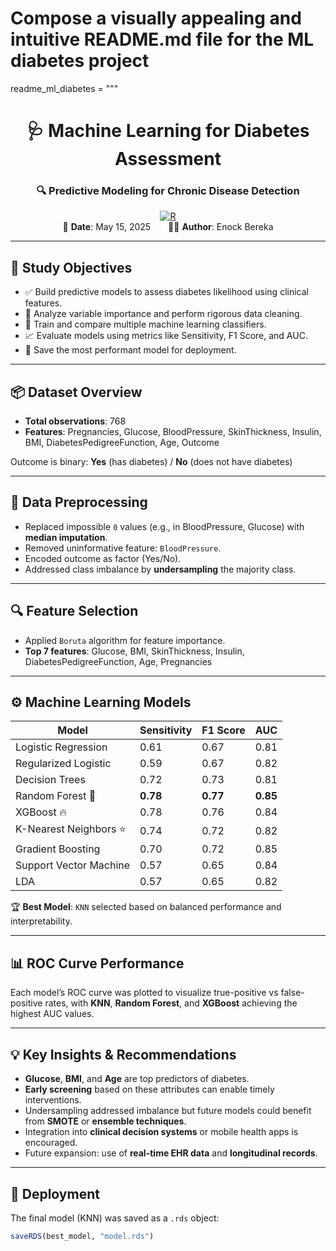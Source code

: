 # Compose a visually appealing and intuitive README.md file for the ML diabetes project
readme_ml_diabetes = """
<div align="center">

# 🩺 Machine Learning for Diabetes Assessment  
### 🔍 Predictive Modeling for Chronic Disease Detection

[![R](https://img.shields.io/badge/Built%20With-R-276DC3?logo=r&logoColor=white)](https://www.r-project.org/)  
📅 **Date**: May 15, 2025  👨‍💻 **Author**: Enock Bereka

</div>

---

## 🎯 Study Objectives

- ✅ Build predictive models to assess diabetes likelihood using clinical features.
- 🔬 Analyze variable importance and perform rigorous data cleaning.
- 🧠 Train and compare multiple machine learning classifiers.
- 📈 Evaluate models using metrics like Sensitivity, F1 Score, and AUC.
- 💾 Save the most performant model for deployment.

---

## 📦 Dataset Overview

- **Total observations**: 768
- **Features**: Pregnancies, Glucose, BloodPressure, SkinThickness, Insulin, BMI, DiabetesPedigreeFunction, Age, Outcome

Outcome is binary: **Yes** (has diabetes) / **No** (does not have diabetes)

---

## 🧹 Data Preprocessing

- Replaced impossible `0` values (e.g., in BloodPressure, Glucose) with **median imputation**.
- Removed uninformative feature: `BloodPressure`.
- Encoded outcome as factor (Yes/No).
- Addressed class imbalance by **undersampling** the majority class.

---

## 🔍 Feature Selection

- Applied `Boruta` algorithm for feature importance.
- **Top 7 features**: Glucose, BMI, SkinThickness, Insulin, DiabetesPedigreeFunction, Age, Pregnancies

---

## ⚙️ Machine Learning Models

| Model                  | Sensitivity | F1 Score | AUC      |
|------------------------|-------------|----------|----------|
| Logistic Regression    | 0.61        | 0.67     | 0.81     |
| Regularized Logistic   | 0.59        | 0.67     | 0.82     |
| Decision Trees         | 0.72        | 0.73     | 0.81     |
| Random Forest 🌲        | **0.78**    | **0.77** | **0.85** |
| XGBoost 🔥             | 0.78        | 0.76     | 0.84     |
| K-Nearest Neighbors ⭐  | 0.74        | 0.72     | 0.82     |
| Gradient Boosting      | 0.70        | 0.72     | 0.85     |
| Support Vector Machine | 0.57        | 0.65     | 0.84     |
| LDA                    | 0.57        | 0.65     | 0.82     |

🏆 **Best Model**: `KNN` selected based on balanced performance and interpretability.

---

## 📊 ROC Curve Performance

Each model’s ROC curve was plotted to visualize true-positive vs false-positive rates, with **KNN**, **Random Forest**, and **XGBoost** achieving the highest AUC values.

---

## 💡 Key Insights & Recommendations

- **Glucose**, **BMI**, and **Age** are top predictors of diabetes.
- **Early screening** based on these attributes can enable timely interventions.
- Undersampling addressed imbalance but future models could benefit from **SMOTE** or **ensemble techniques**.
- Integration into **clinical decision systems** or mobile health apps is encouraged.
- Future expansion: use of **real-time EHR data** and **longitudinal records**.

---

## 💾 Deployment

The final model (KNN) was saved as a `.rds` object:
```r
saveRDS(best_model, "model.rds")
